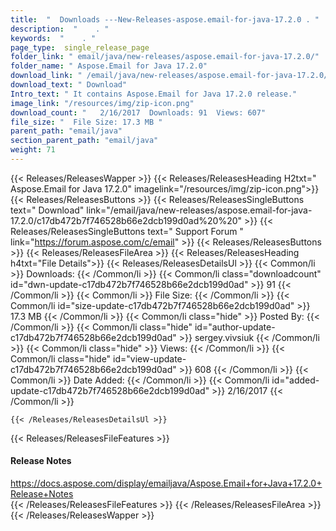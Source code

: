 ```yaml
---
title:  "  Downloads ---New-Releases-aspose.email-for-java-17.2.0 . " 
description:  "    . " 
keywords:  "    . " 
page_type:  single_release_page
folder_link: " email/java/new-releases/aspose.email-for-java-17.2.0/"
folder_name: " Aspose.Email for Java 17.2.0"
download_link: " /email/java/new-releases/aspose.email-for-java-17.2.0/c17db472b7f746528b66e2dcb199d0ad"
download_text: " Download"
Intro_text: " It contains Aspose.Email for Java 17.2.0 release."
image_link: "/resources/img/zip-icon.png"
download_count: "   2/16/2017  Downloads: 91  Views: 607"
file_size: "  File Size: 17.3 MB "
parent_path: "email/java"
section_parent_path: "email/java"
weight: 71 
---
```


{{< Releases/ReleasesWapper >}}
  {{< Releases/ReleasesHeading H2txt=" Aspose.Email for Java 17.2.0" imagelink="/resources/img/zip-icon.png">}}
  {{< Releases/ReleasesButtons >}}
    {{< Releases/ReleasesSingleButtons text=" Download" link="/email/java/new-releases/aspose.email-for-java-17.2.0/c17db472b7f746528b66e2dcb199d0ad%20%20" >}}
    {{< Releases/ReleasesSingleButtons text=" Support Forum " link="https://forum.aspose.com/c/email" >}}
  {{< Releases/ReleasesButtons >}}
  {{< Releases/ReleasesFileArea >}}
    {{< Releases/ReleasesHeading h4txt="File Details">}}
    {{< Releases/ReleasesDetailsUl >}}
            {{< Common/li  >}} Downloads: {{< /Common/li >}} 
      {{< Common/li class="downloadcount" id="dwn-update-c17db472b7f746528b66e2dcb199d0ad" >}} 91 {{< /Common/li >}} 
      {{< Common/li  >}} File Size: {{< /Common/li >}} 
      {{< Common/li id="size-update-c17db472b7f746528b66e2dcb199d0ad" >}} 17.3 MB {{< /Common/li >}} 
      {{< Common/li  class="hide" >}} Posted By: {{< /Common/li >}} 
      {{< Common/li class="hide" id="author-update-c17db472b7f746528b66e2dcb199d0ad" >}} sergey.vivsiuk {{< /Common/li >}} 
      {{< Common/li class="hide"  >}} Views: {{< /Common/li >}} 
      {{< Common/li class="hide" id="view-update-c17db472b7f746528b66e2dcb199d0ad" >}} 608 {{< /Common/li >}} 
      {{< Common/li  >}} Date Added: {{< /Common/li >}} 
      {{< Common/li id="added-update-c17db472b7f746528b66e2dcb199d0ad" >}} 2/16/2017 {{< /Common/li >}} 

    {{< /Releases/ReleasesDetailsUl >}}

  {{< Releases/ReleasesFileFeatures >}}
      <h4>Release Notes</h4><div><a href="https://docs.aspose.com/display/emailjava/Aspose.Email+for+Java+17.2.0+Release+Notes">https://docs.aspose.com/display/emailjava/Aspose.Email+for+Java+17.2.0+Release+Notes</a></div>
  {{< /Releases/ReleasesFileFeatures >}}
 {{< /Releases/ReleasesFileArea >}}
{{< /Releases/ReleasesWapper >}}


